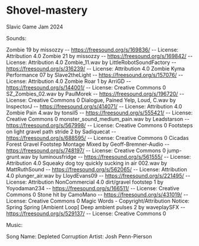 # Shovel-mastery
Slavic Game Jam 2024


Sounds:

Zombie 19 by missozzy -- https://freesound.org/s/169836/ -- License: Attribution 4.0
Zombie 21 by missozzy -- https://freesound.org/s/169842/ -- License: Attribution 4.0
Zombie_11.wav by LittleRobotSoundFactory -- https://freesound.org/s/316239/ -- License: Attribution 4.0
Zombie Kyma Performance 07 by Slave2theLight -- https://freesound.org/s/157076/ -- License: Attribution 4.0
Zombie Roar 1 by ArriGD -- https://freesound.org/s/144001/ -- License: Creative Commons 0
SZ_Zombies_02.wav by PaulMorek -- https://freesound.org/s/196720/ -- License: Creative Commons 0
Dialogue, Pained Yelp, Loud, C.wav by InspectorJ -- https://freesound.org/s/414071/ -- License: Attribution 4.0
Zombie Pain 4.wav by tonsil5 -- https://freesound.org/s/555421/ -- License: Creative Commons 0
monster_sound_medium_pain.wav by Leadstarson -- https://freesound.org/s/567998/ -- License: Creative Commons 0
Footsteps on light gravel path stride 2 by Sadiquecat -- https://freesound.org/s/688595/ -- License: Creative Commons 0
Cicadas Forest Gravel Footstep Montage Mixed by Geoff-Bremner-Audio -- https://freesound.org/s/748197/ -- License: Creative Commons 0
jump-grunt.wav by luminousfridge -- https://freesound.org/s/561555/ -- License: Attribution 4.0
Squeaky dog toy quickly sucking in air 002.wav by MattRuthSound -- https://freesound.org/s/562065/ -- License: Attribution 4.0
plunger_air.wav by LloydEvans09 -- https://freesound.org/s/221495/ -- License: Attribution NonCommercial 4.0
dirt/gravel footstep 1 by Yoyodaman234 -- https://freesound.org/s/166511/ -- License: Creative Commons 0
Stone hit by CamoMano -- https://freesound.org/s/431019/ -- License: Creative Commons 0
Magic Words - Copyright/Attribution Notice: Spring Spring
[Ambient Loop] Deep ambient pulses 2 by waveplaySFX -- https://freesound.org/s/529137/ -- License: Creative Commons 0

Music:

Song Name: Depleted Corruption Artist: Josh Penn-Pierson
